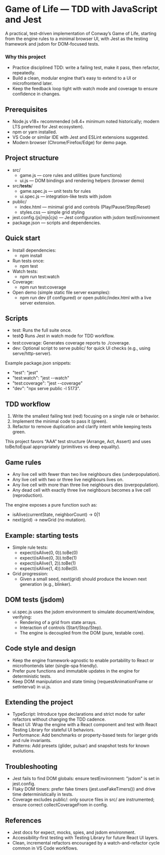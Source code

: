 # Game of Life — TDD with JavaScript and Jest

A practical, test-driven implementation of Conway’s Game of Life, starting from the engine rules to a minimal browser UI, with Jest as the testing framework and jsdom for DOM-focused tests.

### Why this project
- Practice disciplined TDD: write a failing test, make it pass, then refactor, repeatedly.
- Build a clean, modular engine that’s easy to extend to a UI or microfrontend later.
- Keep the feedback loop tight with watch mode and coverage to ensure confidence in changes.

## Prerequisites

- Node.js v18+ recommended (v8.4+ minimum noted historically; modern LTS preferred for Jest ecosystem).
- npm or yarn installed.
- VS Code or similar IDE with Jest and ESLint extensions suggested.
- Modern browser (Chrome/Firefox/Edge) for demo page.

## Project structure

- src/
  - game.js — core rules and utilities (pure functions)
  - ui.js — DOM bindings and rendering helpers (browser demo)
- src/__tests__/
  - game.spec.js — unit tests for rules
  - ui.spec.js — integration-like tests with jsdom
- public/
  - index.html — minimal grid and controls (Play/Pause/Step/Reset)
  - styles.css — simple grid styling
- jest.config.(js|mjs|cjs) — Jest configuration with jsdom testEnvironment
- package.json — scripts and dependencies.

## Quick start

- Install dependencies:
  - npm install
- Run tests once:
  - npm test
- Watch tests:
  - npm run test:watch
- Coverage:
  - npm run test:coverage
- Open demo (simple static file server examples):
  - npm run dev (if configured) or open public/index.html with a live server extension.

## Scripts

- test: Runs the full suite once.
- test:watch: Runs Jest in watch mode for TDD workflow.
- test:coverage: Generates coverage reports to ./coverage.
- dev: Optional script to serve public/ for quick UI checks (e.g., using serve/http-server).

Example package.json snippets:
- "test": "jest"
- "test:watch": "jest --watch"
- "test:coverage": "jest --coverage"
- "dev": "npx serve public -l 5173".

## TDD workflow

1. Write the smallest failing test (red) focusing on a single rule or behavior.
2. Implement the minimal code to pass it (green).
3. Refactor to remove duplication and clarify intent while keeping tests green.

This project favors “AAA” test structure (Arrange, Act, Assert) and uses toBe/toEqual appropriately (primitives vs deep equality).

## Game rules

- Any live cell with fewer than two live neighbours dies (underpopulation).
- Any live cell with two or three live neighbours lives on.
- Any live cell with more than three live neighbours dies (overpopulation).
- Any dead cell with exactly three live neighbours becomes a live cell (reproduction).

The engine exposes a pure function such as:
- isAlive(currentState, neighborCount) → 0|1
- next(grid) → newGrid (no mutation).

## Example: starting tests

- Simple rule tests:
  - expect(isAlive(0, 0)).toBe(0)
  - expect(isAlive(0, 3)).toBe(1)
  - expect(isAlive(1, 2)).toBe(1)
  - expect(isAlive(1, 4)).toBe(0).
- Grid progression:
  - Given a small seed, next(grid) should produce the known next generation (e.g., blinker).

## DOM tests (jsdom)

- ui.spec.js uses the jsdom environment to simulate document/window, verifying:
  - Rendering of a grid from state arrays.
  - Interaction of controls (Start/Stop/Step).
  - The engine is decoupled from the DOM (pure, testable core).

## Code style and design

- Keep the engine framework-agnostic to enable portability to React or microfrontends later (single-spa friendly).
- Prefer pure functions and immutable updates in the engine for deterministic tests.
- Keep DOM manipulation and state timing (requestAnimationFrame or setInterval) in ui.js.

## Extending the project

- TypeScript: Introduce type declarations and strict mode for safer refactors without changing the TDD cadence.
- React UI: Wrap the engine with a React component and test with React Testing Library for stateful UI behaviors.
- Performance: Add benchmarks or property-based tests for larger grids and rule invariants.
- Patterns: Add presets (glider, pulsar) and snapshot tests for known evolutions.

## Troubleshooting

- Jest fails to find DOM globals: ensure testEnvironment: "jsdom" is set in jest.config.
- Flaky DOM timers: prefer fake timers (jest.useFakeTimers()) and drive time deterministically in tests.
- Coverage excludes public/: only source files in src/ are instrumented; ensure correct collectCoverageFrom in config.

## References

- Jest docs for expect, mocks, spies, and jsdom environment.
- Accessibility-first testing with Testing Library for future React UI layers.
- Clean, incremental refactors encouraged by a watch-and-refactor cycle common in VS Code workflows.
